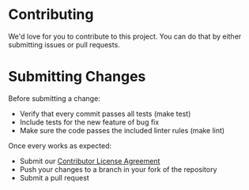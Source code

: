 # Contributing

We'd love for you to contribute to this project. You can do that by either submitting issues or pull requests.

# Submitting Changes

Before submitting a change:

* Verify that every commit passes all tests (make test)
* Include tests for the new feature of bug fix
* Make sure the code passes the included linter rules (make lint)

Once every works as expected:

* Submit our [Contributor License Agreement](CLA.md)
* Push your changes to a branch in your fork of the repository
* Submit a pull request
